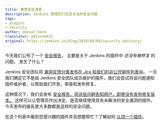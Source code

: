 ```yaml
---
title: 春季安全清查
description: Jenkins 管理员们应该关注的安全问题
tags:
- plugins
- security
author: daniel-beck
translator: p01son6415
original: https://jenkins.io/blog/2019/04/03/security-advisory/
---
```


今天我们公布了一个 [安全报告](https://jenkins.io/security/advisory/2019-04-03/)，
主要是关于 Jenkins 的插件中 _还没有被修复_ 的问题。
发生了什么？

Jenkins 安全团队将 [漏洞反馈分类发布在 Jira 和我们的非公开邮件列表中](https://jenkins.io/security/#reporting-vulnerabilities)。
一旦我们确定它不是由 Jenkins 安全团队成员维护的插件，我们会尝试将该问题通知插件维护者，以帮助我们开发，审查和发布修复。

这种情况下，我们会发布 [安全报告，将这些问题告知用户，即使没有发布修复版本。](https://jenkins.io/security/#vulnerabilities-in-plugins)
这样可以让管理员作出决定，是否继续使用具有未解决的安全漏洞的插件。
今天发布的报告里大多数都是这样的安全问题。

在这个列表中看到您感兴趣的插件并且想要帮忙？了解如何 [认领一个插件](https://wiki.jenkins-ci.org/display/JENKINS/Adopt+a+Plugin)。
